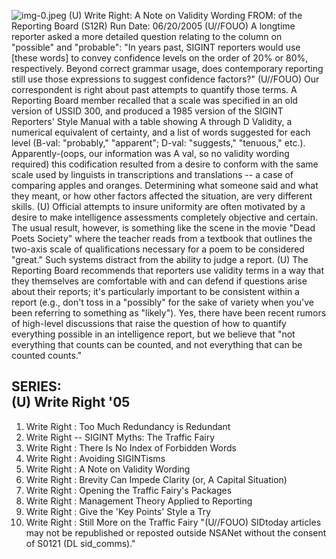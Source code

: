 ![img-0.jpeg](img-0.jpeg)
(U) Write Right: A Note on Validity Wording FROM:
of the Reporting Board (S12R)
Run Date: 06/20/2005
(U//FOUO) A longtime reporter asked a more detailed question relating to the column on "possible" and "probable": "In years past, SIGINT reporters would use [these words] to convey confidence levels on the order of $20 \%$ or $80 \%$, respectively. Beyond correct grammar usage, does contemporary reporting still use those expressions to suggest confidence factors?"
(U//FOUO) Our correspondent is right about past attempts to quantify those terms. A Reporting Board member recalled that a scale was specified in an old version of USSID 300, and produced a 1985 version of the SIGINT Reporters' Style Manual with a table showing A through D Validity, a numerical equivalent of certainty, and a list of words suggested for each level (B-val: "probably," "apparent"; D-val: "suggests," "tenuous," etc.). Apparently-(oops, our information was A val, so no validity wording required) this codification resulted from a desire to conform with the same scale used by linguists in transcriptions and translations -- a case of comparing apples and oranges. Determining what someone said and what they meant, or how other factors affected the situation, are very different skills.
(U) Official attempts to insure uniformity are often motivated by a desire to make intelligence assessments completely objective and certain. The usual result, however, is something like the scene in the movie "Dead Poets Society" where the teacher reads from a textbook that outlines the two-axis scale of qualifications necessary for a poem to be considered "great." Such systems distract from the ability to judge a report.
(U) The Reporting Board recommends that reporters use validity terms in a way that they themselves are comfortable with and can defend if questions arise about their reports; it's particularly important to be consistent within a report (e.g., don't toss in a "possibly" for the sake of variety when you've been referring to something as "likely"). Yes, there have been recent rumors of high-level discussions that raise the question of how to quantify everything possible in an intelligence report, but we believe that "not everything that counts can be counted, and not everything that can be counted counts."

## SERIES: <br> (U) Write Right '05

1. Write Right : Too Much Redundancy is Redundant
2. Write Right -- SIGINT Myths: The Traffic Fairy
3. Write Right : There Is No Index of Forbidden Words
4. Write Right : Avoiding SIGINTisms
5. Write Right : A Note on Validity Wording
6. Write Right : Brevity Can Impede Clarity (or, A Capital Situation)
7. Write Right : Opening the Traffic Fairy's Packages
8. Write Right : Management Theory Applied to Reporting
9. Write Right : Give the 'Key Points' Style a Try
10. Write Right : Still More on the Traffic Fairy
"(U//FOUO) SIDtoday articles may not be republished or reposted outside NSANet without the consent of S0121 (DL sid_comms)."
